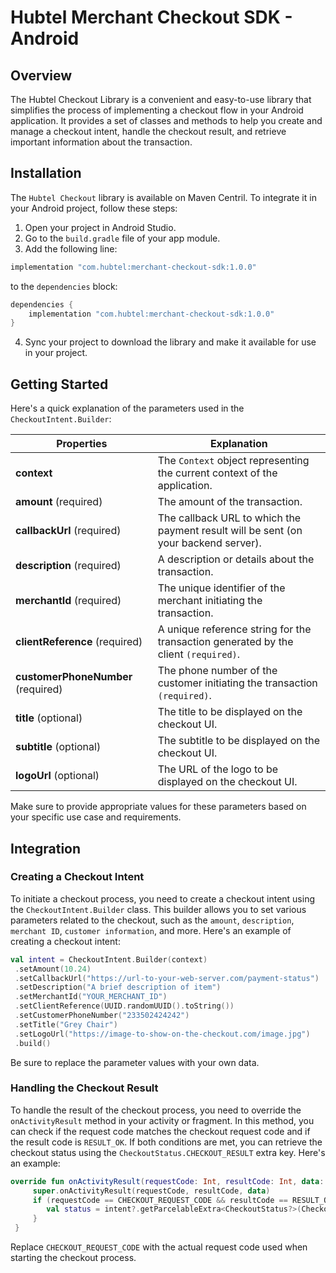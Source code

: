 # Hubtel Merchant Checkout SDK - Android

## Overview
The Hubtel Checkout Library is a convenient and easy-to-use library that simplifies the process of implementing a checkout flow in your Android application.
It provides a set of classes and methods to help you create and manage a checkout intent, handle the checkout result, and retrieve important information about the transaction.

## Installation
The `Hubtel Checkout` library is available on Maven Centril. To integrate it in your Android project, follow these steps:

1. Open your project in Android Studio.
2. Go to the `build.gradle` file of your app module.
3. Add the following line:
 ```groovy  
 implementation "com.hubtel:merchant-checkout-sdk:1.0.0"  
 ```
to the `dependencies` block:
```groovy
dependencies {
    implementation "com.hubtel:merchant-checkout-sdk:1.0.0"
}
```
4. Sync your project to download the library and make it available for use in your project.

## Getting Started
Here's a quick explanation of the parameters used in the `CheckoutIntent.Builder`:

|Properties|Explanation|
|--|--|
| **context** | The `Context` object representing the current context of the application.|
|**amount** (required)|The amount of the transaction.|
|**callbackUrl** (required)|The callback URL to which the payment result will be sent (on your backend server).|
|**description** (required)|A description or details about the transaction.|
|**merchantId** (required)|The unique identifier of the merchant initiating the transaction.|
|**clientReference** (required)|A unique reference string for the transaction generated by the client `(required)`.|
|**customerPhoneNumber** (required)|The phone number of the customer initiating the transaction `(required)`.|
|**title** (optional)|The title to be displayed on the checkout UI.|
|**subtitle** (optional)|The subtitle to be displayed on the checkout UI.|
|**logoUrl** (optional)|The URL of the logo to be displayed on the checkout UI.|

Make sure to provide appropriate values for these parameters based on your specific use case and requirements.

## Integration

### Creating a Checkout Intent
To initiate a checkout process, you need to create a checkout intent using the `CheckoutIntent.Builder` class. This builder allows you to set various parameters related to the checkout, such as the `amount`, `description`, `merchant ID`, `customer information`, and more. Here's an example of creating a checkout intent:

```kotlin  
val intent = CheckoutIntent.Builder(context)  
 .setAmount(10.24)
 .setCallbackUrl("https://url-to-your-web-server.com/payment-status")
 .setDescription("A brief description of item")
 .setMerchantId("YOUR_MERCHANT_ID")
 .setClientReference(UUID.randomUUID().toString())
 .setCustomerPhoneNumber("233502424242")
 .setTitle("Grey Chair")
 .setLogoUrl("https://image-to-show-on-the-checkout.com/image.jpg")
 .build()  
```  

Be sure to replace the parameter values with your own data.

### Handling the Checkout Result
To handle the result of the checkout process, you need to override the `onActivityResult` method in your activity or fragment. In this method, you can check if the request code matches the checkout request code and if the result code is `RESULT_OK`. If both conditions are met, you can retrieve the checkout status using the `CheckoutStatus.CHECKOUT_RESULT` extra key. Here's an example:
```kotlin  
override fun onActivityResult(requestCode: Int, resultCode: Int, data: Intent?) {  
	 super.onActivityResult(requestCode, resultCode, data)  
	 if (requestCode == CHECKOUT_REQUEST_CODE && resultCode == RESULT_OK) {
	    val status = intent?.getParcelableExtra<CheckoutStatus?>(CheckoutStatus.CHECKOUT_RESULT) // Handle the checkout status
	 }
 }
```  

Replace `CHECKOUT_REQUEST_CODE` with the actual request code used when starting the checkout process.